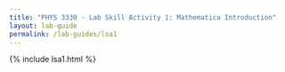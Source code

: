 ```yaml
---
title: "PHYS 3330 - Lab Skill Activity 1: Mathematica Introduction"
layout: lab-guide
permalink: /lab-guides/lsa1
---
```


{% include lsa1.html %}